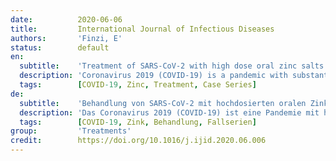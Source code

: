 ```yaml
---
date:          2020-06-06
title:         International Journal of Infectious Diseases
authors:       'Finzi, E'
status:        default
en:
  subtitle:    'Treatment of SARS-CoV-2 with high dose oral zinc salts: A report on four patients'
  description: 'Coronavirus 2019 (COVID-19) is a pandemic with substantial mortality and no accepted therapy. We report here on four consecutive outpatients with clinical characteristics (CDC case definition) of and/or laboratory-confirmed COVID-19 who were treated with high dose zinc salt oral lozenges. All four patients experienced significant improvement in objective and symptomatic disease measures after one day of high dose therapy suggesting that zinc therapy was playing a role in clinical recovery. A mechanism for zinc’s effects is proposed based on previously published studies on SARS- CoV-1, and randomized controlled trials assessing zinc shortening of common cold duration. The limited sample size and study design preclude a definitive statement about the effectiveness of zinc as a treatment for COVID-19 but suggest the variables to be addressed to confirm these initial findings in future trials.'
  tags:        [COVID-19, Zinc, Treatment, Case Series]
de:
  subtitle:    'Behandlung von SARS-CoV-2 mit hochdosierten oralen Zinksalzen: Ein Bericht über vier Patienten'
  description: 'Das Coronavirus 2019 (COVID-19) ist eine Pandemie mit hoher Sterblichkeit und ohne anerkannte Therapie. Wir berichten hier über vier aufeinanderfolgende ambulante Patienten mit klinischen Merkmalen (CDC-Falldefinition) von und/oder laborbestätigten COVID-19, die mit hochdosierten Zinksalz-Lutschtabletten behandelt wurden. Bei allen vier Patienten kam es nach einem Tag hochdosierter Therapie zu einer signifikanten Verbesserung der objektiven und symptomatischen Krankheitsmaße, was darauf schließen lässt, dass die Zinktherapie eine Rolle bei der klinischen Genesung spielt. Es wird ein Mechanismus für die Wirkung von Zink vorgeschlagen, der auf zuvor veröffentlichten Studien zu SARS-CoV-1 und randomisierten kontrollierten Studien zur Verkürzung der Dauer von Erkältungen durch Zink beruht. Die begrenzte Stichprobengröße und das Studiendesign schließen eine endgültige Aussage über die Wirksamkeit von Zink als Behandlung für COVID-19 aus, deuten aber auf die Variablen hin, die zur Bestätigung dieser ersten Ergebnisse in künftigen Studien untersucht werden müssen.' 
  tags:        [COVID-19, Zink, Behandlung, Fallserien]
group:         'Treatments'
credit:        https://doi.org/10.1016/j.ijid.2020.06.006
---
```

